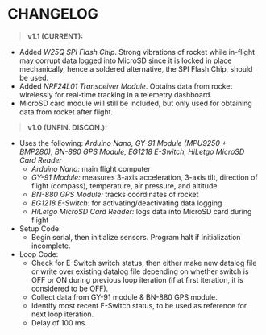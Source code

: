 # CHANGELOG

> **v1.1 (CURRENT):**
- Added _W25Q SPI Flash Chip_. Strong vibrations of rocket while in-flight may corrupt data logged into MicroSD since it is locked in place mechanically, hence a soldered alternative, the SPI Flash Chip, should be used.
- Added _NRF24L01 Transceiver Module_. Obtains data from rocket wirelessly for real-time tracking in a telemetry dashboard. 
- MicroSD card module will still be included, but only used for obtaining data from rocket after flight.
 
> **v1.0 (UNFIN. DISCON.):**
- Uses the following: _Arduino Nano, GY-91 Module (MPU9250 + BMP280), BN-880 GPS Module, EG1218 E-Switch, HiLetgo MicroSD Card Reader_
  - _Arduino Nano:_ main flight computer
  - _GY-91 Module:_ measures 3-axis acceleration, 3-axis tilt, direction of flight (compass), temperature, air pressure, and altitude
  - _BN-880 GPS Module:_ tracks coordinates of rocket
  - _EG1218 E-Switch:_ for activating/deactivating data logging
  - _HiLetgo MicroSD Card Reader:_ logs data into MicroSD card during flight
- Setup Code:
  - Begin serial, then initialize sensors. Program halt if initialization incomplete.
- Loop Code:
  - Check for E-Switch switch status, then either make new datalog file or write over existing datalog file depending on whether switch is OFF or ON during previous loop iteration (if at first iteration, it is considered to be OFF).
  - Collect data from GY-91 module & BN-880 GPS module.
  - Identify most recent E-Switch status, to be used as reference for next loop iteration.
  - Delay of 100 ms.
